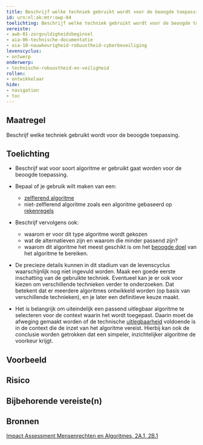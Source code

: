```yaml
---
title: Beschrijf welke techniek gebruikt wordt voor de beoogde toepassing
id: urn:nl:ak:mtr:owp-04
toelichting: Beschrijf welke techniek gebruikt wordt voor de beoogde toepassing. 
vereiste: 
- awb-01-zorgvuldigheidsbeginsel
- aia-06-technische-documentatie
- aia-10-nauwkeurigheid-robuustheid-cyberbeveiliging
levenscyclus: 
- ontwerp
onderwerp:
- technische-robuustheid-en-veiligheid
rollen:
- ontwikkelaar
hide:
- navigation
- toc
---
```


<!-- tags -->

## Maatregel
Beschrijf welke techniek gebruikt wordt voor de beoogde toepassing. 

## Toelichting 
- Beschrijf wat voor soort algoritme er gebruikt gaat worden voor de beoogde toepassing. 
- Bepaal of je gebruik wilt maken van een:

    - [zelflerend algoritme](../../overhetalgoritmekader/soorten-algoritmes.md#zelflerende-algoritmes)
    - niet-zelflerend algoritme zoals een algoritme gebaseerd op [rekenregels](../../overhetalgoritmekader/soorten-algoritmes.md#rekenregels)

- Beschrijf vervolgens ook:
    
    - waarom er voor dit type algoritme wordt gekozen
    - wat de alternatieven zijn en waarom die minder passend zijn?
    - waarom dit algoritme het meest geschikt is om het [beoogde doel](1-pba-02-formuleren-doelstelling.md) van het algoritme te bereiken. 

- De precieze details kunnen in dit stadium van de levenscyclus waarschijnlijk nog niet ingevuld worden. Maak een goede eerste inschatting van de gebruikte techniek. Eventueel kan je er ook voor kiezen om verschillende technieken verder te onderzoeken. Dat betekent dat er meerdere algoritmes ontwikkeld worden (op basis van verschillende technieken), en je later een definitieve keuze maakt. 

- Het is belangrijk om uiteindelijk een passend uitlegbaar algoritme te selecteren voor de context waarin het wordt toegepast. Daarin moet de afweging gemaakt worden of de technische [uitlegbaarheid](2-owp-30-toepassen_uitlegbaarheidstechnieken.md) voldoende is in de context die de inzet van het algoritme vereist. Hierbij kan ook de conclusie worden getrokken dat een simpeler, inzichtelijker algoritme de voorkeur krijgt. 

## Voorbeeld

## Risico

## Bijbehorende vereiste(n)
<!-- list_vereisten_on_maatregelen_page -->

## Bronnen 
[Impact Assessment Mensenrechten en Algoritmes, 2A.1, 2B.1](../hulpmiddelen/IAMA.md)
